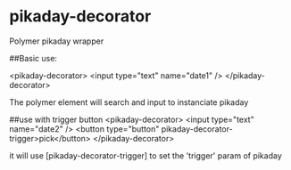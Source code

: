 pikaday-decorator
=================

Polymer pikaday wrapper


##Basic use:

 \<pikaday-decorator\>
     \<input type="text" name="date1" /\>
 \</pikaday-decorator\>

The polymer element will search and input to instanciate pikaday

##use with trigger button
 \<pikaday-decorator\>
     \<input type="text" name="date2" /\>
     \<button type="button" pikaday-decorator-trigger\>pick\</button\>
 \</pikaday-decorator\>

it will use [pikaday-decorator-trigger] to set the 'trigger' param of pikaday 
